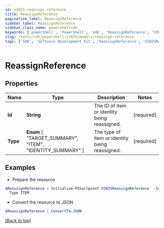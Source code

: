 ```yaml
---
id: v2025-reassign-reference
title: ReassignReference
pagination_label: ReassignReference
sidebar_label: ReassignReference
sidebar_class_name: powershellsdk
keywords: ['powershell', 'PowerShell', 'sdk', 'ReassignReference', 'V2025ReassignReference'] 
slug: /tools/sdk/powershell/v2025/models/reassign-reference
tags: ['SDK', 'Software Development Kit', 'ReassignReference', 'V2025ReassignReference']
---
```



# ReassignReference

## Properties

Name | Type | Description | Notes
------------ | ------------- | ------------- | -------------
**Id** | **String** | The ID of item or identity being reassigned. | [required]
**Type** |  **Enum** [  "TARGET_SUMMARY",    "ITEM",    "IDENTITY_SUMMARY" ] | The type of item or identity being reassigned. | [required]

## Examples

- Prepare the resource
```powershell
$ReassignReference = Initialize-PSSailpoint.V2025ReassignReference  -Id ef38f94347e94562b5bb8424a56397d8 `
 -Type ITEM
```

- Convert the resource to JSON
```powershell
$ReassignReference | ConvertTo-JSON
```


[[Back to top]](#) 

